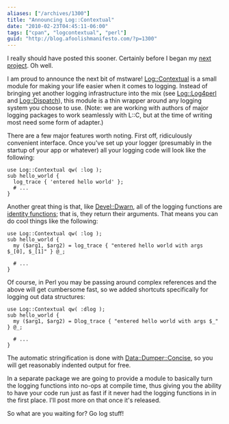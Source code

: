```yaml
---
aliases: ["/archives/1300"]
title: "Announcing Log::Contextual"
date: "2010-02-23T04:45:11-06:00"
tags: ["cpan", "logcontextual", "perl"]
guid: "http://blog.afoolishmanifesto.com/?p=1300"
---
```

I really should have posted this sooner. Certainly before I began my [next project](http://git.shadowcat.co.uk/gitweb/gitweb.cgi?p=dbsrgits/DBIx-Class-DeploymentHandler.git). Oh well.

I am proud to announce the next bit of mstware! [Log::Contextual](http://search.cpan.org/perldoc?Log::Contextual) is a small module for making your life easier when it comes to logging. Instead of bringing yet another logging infrastructure into the mix (see [Log::Log4perl](http://search.cpan.org/perldoc?Log::Log4perl) and [Log::Dispatch](http://search.cpan.org/perldoc?Log::Dispatch)), this module is a thin wrapper around any logging system you choose to use. (Note: we are working with authors of major logging packages to work seamlessly with L::C, but at the time of writing most need some form of adapter.)

There are a few major features worth noting. First off, ridiculously convenient interface. Once you've set up your logger (presumably in the startup of your app or whatever) all your logging code will look like the following:

    use Log::Contextual qw( :log );
    sub hello_world {
      log_trace { 'entered hello world' };
      # ...
    }

Another great thing is that, like [Devel::Dwarn](http://search.cpan.org/perldoc?Devel::Dwarn), all of the logging functions are [identity functions](http://en.wikipedia.org/wiki/Identity_function); that is, they return their arguments. That means you can do cool things like the following:

    use Log::Contextual qw( :log );
    sub hello_world {
      my ($arg1, $arg2) = log_trace { "entered hello world with args $_[0], $_[1]" } @_;

      # ...
    }

Of course, in Perl you may be passing around complex references and the above will get cumbersome fast, so we added shortcuts specifically for logging out data structures:

    use Log::Contextual qw( :dlog );
    sub hello_world {
      my ($arg1, $arg2) = Dlog_trace { "entered hello world with args $_" } @_;

      # ...
    }

The automatic stringification is done with [Data::Dumper::Concise](http://search.cpan.org/perldoc?Data::Dumper::Concise), so you will get reasonably indented output for free.

In a separate package we are going to provide a module to basically turn the logging functions into no-ops at compile time, thus giving you the ability to have your code run just as fast if it never had the logging functions in in the first place. I'll post more on that once it's released.

So what are you waiting for? Go log stuff!
